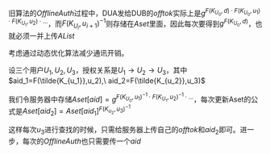 旧算法的$OfflineAuth$过程中，DUA发给DUB的$offtok$实际上是$g^{F(K_{U_0},d)\cdot F(K_{U_0},u_1)\cdot F(K_{U_1},u_2)\cdot ...}$，而$F(K_{U_i},u_{i+1})^{-1}$则存储在$Aset$里面，因此每次要得到$g^{F(K_{U_0},d)}$，也就必须一并上传$AList$

考虑通过动态优化算法减少通讯开销。

设三个用户$U_1,U_2,U_3$，授权关系是$U_1\rightarrow U_2\rightarrow U_3$，其中$aid_1=F(\tilde{K_{u_1}},u_2),\ aid_2=F(\tilde{K_{u_2}},u_3)$

我们令服务器中存储$Aset[aid]=g^{F(K_{U_0},u_1)^{-1}\cdot F(K_{U_1},u_2)^{-1}\cdot ...}$，每次更新Aset的公式是$Aset[aid_2]=Aset[aid_1]^{F(K_{u_2},u_3)^{-1}}$

这样每次$u_3$进行查找的时候，只需给服务器上传自己的$offtok$和$aid_2$即可。进一步，每次的$OfflineAuth$也只需要传一个$aid$
